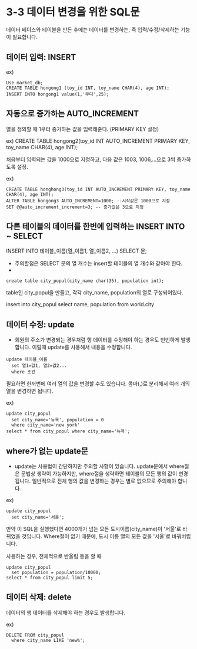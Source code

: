 # 3-3 데이터 변경을 위한 SQL문
데이터 베이스와 테이블을 만든 후에는 데이터를 변경하는, 즉 입력/수정/삭제하는 기능이 필요합니다.

## 데이터 입력: INSERT
ex)
<pre><code>Use market_db;
CREATE TABLE hongong1 (toy_id INT, toy_name CHAR(4), age INT);
INSERT INTO hongong1 value(1,'무디',25); </code></pre>

## 자동으로 증가하는 AUTO_INCREMENT
열을 정의할 때 1부터 증가하는 값을 입력해준다. (PRIMARY KEY 설정)

ex)
CREATE TABLE hongong2(toy_id INT AUTO_INCREMENT PRIMARY KEY, toy_name CHAR(4), age INT);

처음부터 입력되는 값을 1000으로 지정하고, 다음 값은 1003, 1006,...으로 3씩 증가하도록 설정.

ex)
<pre><code>CREATE TABLE honghong3(toy_id INT AUTO_INCREMENT PRIMARY KEY, toy_name CHAR(4), age INT);
ALTER TABLE hongong3 AUTO_INCREMENT=1000; --시작값은 1000으로 지정
SET @@auto_increment_increment=3; -- 증가값은 3으로 지정 </code></pre>

## 다른 테이블의 데이터를 한번에 입력하는 INSERT INTO ~ SELECT

INSERT INTO 테이블_이름(열_이름1, 열_이름2, ...) SELECT 문;
- 주의할점은 SELECT 문의 열 개수는 insert할 테이블의 열 개수와 같아야 한다.
- 
<pre><code>create table city_popul(city_name char(35), population int); </code></pre>

table인 city_popul을 만들고, 각각 city_name, population의 열로 구성되어있다.

insert into city_popul select name, population from world.city </code></pre>

## 데이터 수정: update
- 회원의 주소가 변경되는 경우처럼 행 데이터를 수정해야 하는 경우도 빈번하게 발생합니다. 이럴때 update를 사용해서 내용을 수정합니다.

<pre><code>update 테이블_이름
  set 열1=값1, 열2=값2...
  where 조건 </code></pre>

필요하면 한꺼번에 여러 열의 값을 변경할 수도 있습니다. 콤마(,)로 분리해서 여러 개의 열을 변경하면 됩니다.

ex)
<pre><code>update city_popul
  set city_name='뉴욕', population = 0
  where city_name='new york'
select * from city_popul where city_name='뉴욕'; </code></pre>

## where가 없는 update문
- update는 사용법이 간단하지만 주의할 사항이 있습니다. update문에서 where절은 문법상 생략이 가능하지만, where절을 생략하면 테이블의 모든 행의 값이 변경됩니다. 일반적으로 전체 행의 값을 변경하는 경우는 별로 없으므로 주의해야 합니다.

ex)
<pre><code>update city_popul
  set city_name='서울'; </code></pre>

만약 이 SQL을 실행했다면 4000개가 넘는 모든 도시이름(city_name)이 '서울'로 바뀌었을 것입니다.
Where절이 없기 때문에, 도시 이름 열의 모든 값을 '서울'로 바꿔버립니다.

사용하는 경우, 전체적으로 반올림 등을 할 때
<pre><code>update city_popul
  set population = population/10000;
select * from city_popul limit 5; </code></pre>

## 데이터 삭제: delete
데이터의 행 데이터를 삭제해야 하는 경우도 발생합니다.

ex)
<pre><code>DELETE FROM city_popul
  where city_name LIKE 'new%'; </code></pre>

